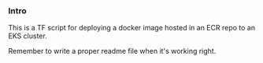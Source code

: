 ### Intro

This is a TF script for deploying a docker image hosted in an ECR repo to an EKS cluster.

Remember to write a proper readme file when it's working right.
